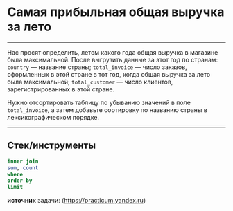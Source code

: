 # Самая прибыльная общая выручка за лето

___


Нас просят определить, летом какого года общая выручка в магазине была максимальной. После выгрузить данные за этот год по странам:
`country` — название страны;
`total_invoice` — число заказов, оформленных в этой стране в тот год, когда общая выручка за лето была максимальной;
`total_customer` — число клиентов, зарегистрированных в этой стране.


Нужно отсортировать таблицу по убыванию значений в поле `total_invoice`, а затем добавьте сортировку по названию страны в лексикографическом порядке.

___

## Стек/инструменты


```sql
inner join
sum, count
where
order by
limit
```
**источник** задачи: (https://practicum.yandex.ru)

